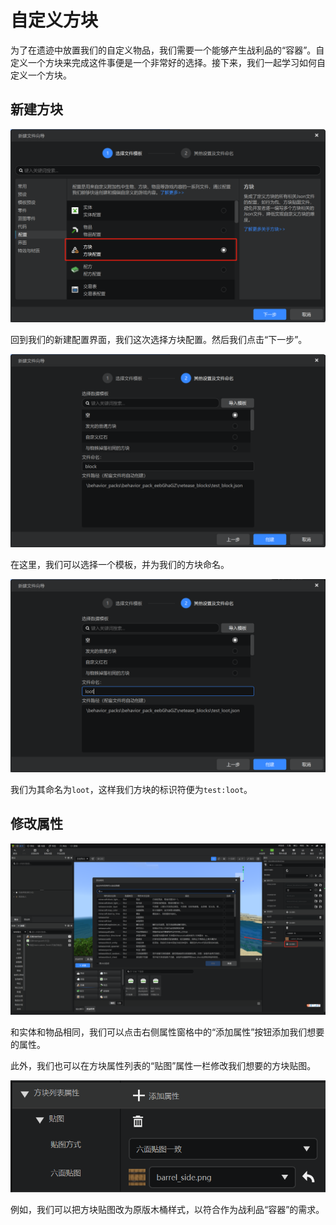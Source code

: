 # 自定义方块

为了在遗迹中放置我们的自定义物品，我们需要一个能够产生战利品的“容器”。自定义一个方块来完成这件事便是一个非常好的选择。接下来，我们一起学习如何自定义一个方块。

## 新建方块

![image-20240921104733028](./assets/image-20240921104733028.png)

回到我们的新建配置界面，我们这次选择方块配置。然后我们点击“下一步”。

![image-20240921105222047](./assets/image-20240921105222047.png)

在这里，我们可以选择一个模板，并为我们的方块命名。

![image-20240921105309380](./assets/image-20240921105309380.png)

我们为其命名为`loot`，这样我们方块的标识符便为`test:loot`。

## 修改属性

![image-20240921111409848](./assets/image-20240921111409848.png)

和实体和物品相同，我们可以点击右侧属性窗格中的“添加属性”按钮添加我们想要的属性。

此外，我们也可以在方块属性列表的“贴图”属性一栏修改我们想要的方块贴图。

![image-20240921112024108](./assets/image-20240921112024108.png)

例如，我们可以把方块贴图改为原版木桶样式，以符合作为战利品“容器”的需求。